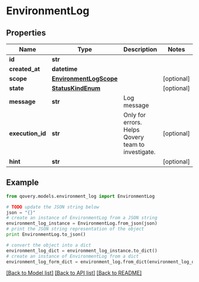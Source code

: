 # EnvironmentLog


## Properties
Name | Type | Description | Notes
------------ | ------------- | ------------- | -------------
**id** | **str** |  | 
**created_at** | **datetime** |  | 
**scope** | [**EnvironmentLogScope**](EnvironmentLogScope.md) |  | [optional] 
**state** | [**StatusKindEnum**](StatusKindEnum.md) |  | [optional] 
**message** | **str** | Log message | 
**execution_id** | **str** | Only for errors. Helps Qovery team to investigate. | [optional] 
**hint** | **str** |  | [optional] 

## Example

```python
from qovery.models.environment_log import EnvironmentLog

# TODO update the JSON string below
json = "{}"
# create an instance of EnvironmentLog from a JSON string
environment_log_instance = EnvironmentLog.from_json(json)
# print the JSON string representation of the object
print EnvironmentLog.to_json()

# convert the object into a dict
environment_log_dict = environment_log_instance.to_dict()
# create an instance of EnvironmentLog from a dict
environment_log_form_dict = environment_log.from_dict(environment_log_dict)
```
[[Back to Model list]](../README.md#documentation-for-models) [[Back to API list]](../README.md#documentation-for-api-endpoints) [[Back to README]](../README.md)



